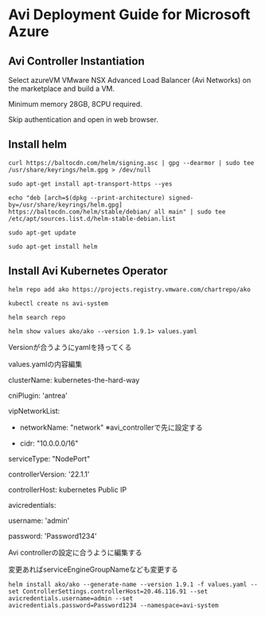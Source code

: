 # Avi Deployment Guide for Microsoft Azure
## Avi Controller Instantiation
Select azureVM VMware NSX Advanced Load Balancer (Avi Networks) on the marketplace and build a VM.

Minimum memory 28GB, 8CPU required.

Skip authentication and open in web browser.

## Install helm
```
curl https://baltocdn.com/helm/signing.asc | gpg --dearmor | sudo tee /usr/share/keyrings/helm.gpg > /dev/null
```
```
sudo apt-get install apt-transport-https --yes
```
```
echo "deb [arch=$(dpkg --print-architecture) signed-by=/usr/share/keyrings/helm.gpg] https://baltocdn.com/helm/stable/debian/ all main" | sudo tee /etc/apt/sources.list.d/helm-stable-debian.list
```
```
sudo apt-get update
```
```
sudo apt-get install helm
```
## Install Avi Kubernetes Operator
```
helm repo add ako https://projects.registry.vmware.com/chartrepo/ako
```
```
kubectl create ns avi-system
```
```
helm search repo
```
```
helm show values ako/ako --version 1.9.1> values.yaml
```
Versionが合うようにyamlを持ってくる

values.yamlの内容編集

clusterName: kubernetes-the-hard-way

cniPlugin: 'antrea'

vipNetworkList:

 - networkName: "network" ※avi_controllerで先に設定する
 
 - cidr: "10.0.0.0/16"
   
serviceType: "NodePort"

controllerVersion: '22.1.1'

controllerHost: kubernetes Public IP

avicredentials:

  username: 'admin'
  
  password: 'Password1234'
  
Avi controllerの設定に合うように編集する

変更あればserviceEngineGroupNameなども変更する

```
helm install ako/ako --generate-name --version 1.9.1 -f values.yaml --set ControllerSettings.controllerHost=20.46.116.91 --set avicredentials.username=admin --set avicredentials.password=Password1234 --namespace=avi-system
```
